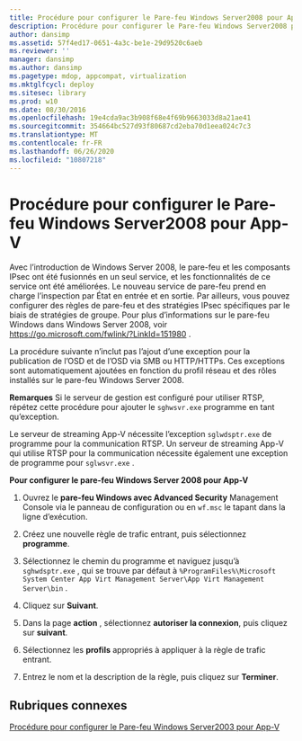 ```yaml
---
title: Procédure pour configurer le Pare-feu Windows Server2008 pour App-V
description: Procédure pour configurer le Pare-feu Windows Server2008 pour App-V
author: dansimp
ms.assetid: 57f4ed17-0651-4a3c-be1e-29d9520c6aeb
ms.reviewer: ''
manager: dansimp
ms.author: dansimp
ms.pagetype: mdop, appcompat, virtualization
ms.mktglfcycl: deploy
ms.sitesec: library
ms.prod: w10
ms.date: 08/30/2016
ms.openlocfilehash: 19e4cda9ac3b908f68e4f69b9663033d8a21ae41
ms.sourcegitcommit: 354664bc527d93f80687cd2eba70d1eea024c7c3
ms.translationtype: MT
ms.contentlocale: fr-FR
ms.lasthandoff: 06/26/2020
ms.locfileid: "10807218"
---
```

# Procédure pour configurer le Pare-feu Windows Server2008 pour App-V


Avec l’introduction de Windows Server 2008, le pare-feu et les composants IPsec ont été fusionnés en un seul service, et les fonctionnalités de ce service ont été améliorées. Le nouveau service de pare-feu prend en charge l’inspection par État en entrée et en sortie. Par ailleurs, vous pouvez configurer des règles de pare-feu et des stratégies IPsec spécifiques par le biais de stratégies de groupe. Pour plus d’informations sur le pare-feu Windows dans Windows Server 2008, voir <https://go.microsoft.com/fwlink/?LinkId=151980> .

La procédure suivante n’inclut pas l’ajout d’une exception pour la publication de l’OSD et de l’OSD via SMB ou HTTP/HTTPs. Ces exceptions sont automatiquement ajoutées en fonction du profil réseau et des rôles installés sur le pare-feu Windows Server 2008.

**Remarques**  Si le serveur de gestion est configuré pour utiliser RTSP, répétez cette procédure pour ajouter le `sghwsvr.exe` programme en tant qu’exception.

Le serveur de streaming App-V nécessite l’exception `sglwdsptr.exe` de programme pour la communication RTSP. Un serveur de streaming App-V qui utilise RTSP pour la communication nécessite également une exception de programme pour `sglwsvr.exe` .

 

**Pour configurer le pare-feu Windows Server 2008 pour App-V**

1.  Ouvrez le **pare-feu Windows avec Advanced Security** Management Console via le panneau de configuration ou en `wf.msc` le tapant dans la ligne d’exécution.

2.  Créez une nouvelle règle de trafic entrant, puis sélectionnez **programme**.

3.  Sélectionnez le chemin du programme et naviguez jusqu’à `sghwdsptr.exe` , qui se trouve par défaut à `%ProgramFiles%\Microsoft System Center App Virt Management Server\App Virt Management Server\bin` .

4.  Cliquez sur **Suivant**.

5.  Dans la page **action** , sélectionnez **autoriser la connexion**, puis cliquez sur **suivant**.

6.  Sélectionnez les **profils** appropriés à appliquer à la règle de trafic entrant.

7.  Entrez le nom et la description de la règle, puis cliquez sur **Terminer**.

## Rubriques connexes


[Procédure pour configurer le Pare-feu Windows Server2003 pour App-V](how-to-configure-windows-server-2003-firewall-for-app-v.md)

 

 






